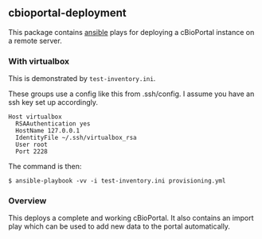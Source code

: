 ## cbioportal-deployment

This package contains [ansible](https://www.ansible.com/) plays for deploying a cBioPortal instance on a remote server.

### With virtualbox

This is demonstrated by `test-inventory.ini`.

These groups use a config like this from .ssh/config. I assume you have an ssh
key set up accordingly.

    Host virtualbox
      RSAAuthentication yes
      HostName 127.0.0.1
      IdentityFile ~/.ssh/virtualbox_rsa
      User root
      Port 2228

The command is then:

    $ ansible-playbook -vv -i test-inventory.ini provisioning.yml

### Overview

This deploys a complete and working cBioPortal. It also contains an import play which can be used
to add new data to the portal automatically.

